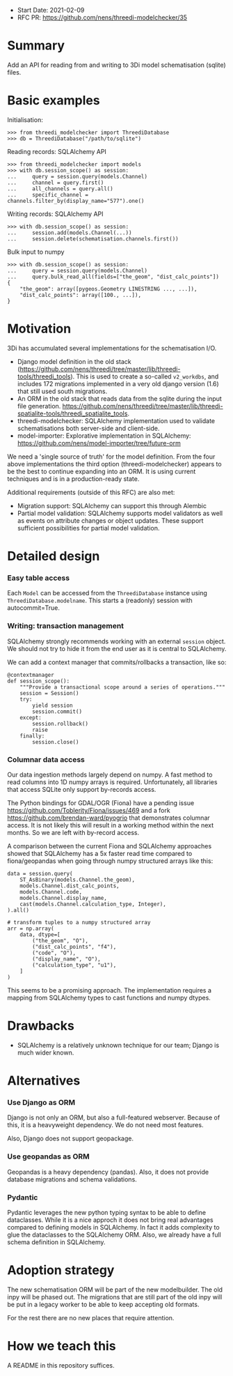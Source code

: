 - Start Date: 2021-02-09
- RFC PR: https://github.com/nens/threedi-modelchecker/35

# Summary

Add an API for reading from and writing to 3Di model schematisation (sqlite)
files.

# Basic examples

Initialisation:

```
>>> from threedi_modelchecker import ThreediDatabase
>>> db = ThreediDatabase("/path/to/sqlite")
```

Reading records: SQLAlchemy API
```
>>> from threedi_modelchecker import models
>>> with db.session_scope() as session:
...     query = session.query(models.Channel)
...     channel = query.first()
...     all_channels = query.all()
...     specific_channel = channels.filter_by(display_name="577").one()
```

Writing records: SQLAlchemy API
```
>>> with db.session_scope() as session:
...     session.add(models.Channel(...))
...     session.delete(schematisation.channels.first())
```

Bulk input to numpy
```
>>> with db.session_scope() as session:
...     query = session.query(models.Channel)
...     query.bulk_read_all(fields=["the_geom", "dist_calc_points"])
{
    "the_geom": array([pygeos.Geometry LINESTRING ..., ...]),
    "dist_calc_points": array([100., ...]),
}
```

# Motivation

3Di has accumulated several implementations for the schematisation I/O.

- Django model definition in the old stack (https://github.com/nens/threedi/tree/master/lib/threedi-tools/threedi_tools).
  This is used to create a so-called `v2_workdbs`, and includes 172 migrations
  implemented in a very old django version (1.6) that still used south migrations.
- An ORM in the old stack that reads data from the sqlite during the input file generation. 
  https://github.com/nens/threedi/tree/master/lib/threedi-spatialite-tools/threedi_spatialite_tools.
- threedi-modelchecker: SQLAlchemy implementation used to validate schematisations both server-side and client-side.
- model-importer: Explorative implementation in SQLAlchemy: https://github.com/nens/model-importer/tree/future-orm

We need a 'single source of truth' for the model definition. From the four
above implementations the third option (threedi-modelchecker)
appears to be the best to continue expanding into an ORM. It is using current
techniques and is in a production-ready state.

Additional requirements (outside of this RFC) are also met: 

- Migration support: SQLAlchemy can support this through Alembic
- Partial model validation: SQLAlchemy supports model validators as well as
  events on attribute changes or object updates. These support sufficient
  possibilities for partial model validation.

# Detailed design

### Easy table access

Each ``Model`` can be accessed from the `ThreediDatabase` instance using 
`ThreediDatabase.modelname`. This starts a (readonly) session with autocommit=True.

### Writing: transaction management

SQLAlchemy strongly recommends working with an external `session` object. We
should not try to hide it from the end user as it is central to SQLAlchemy.

We can add a context manager that commits/rollbacks a transaction, like so:

```
@contextmanager
def session_scope():
    """Provide a transactional scope around a series of operations."""
    session = Session()
    try:
        yield session
        session.commit()
    except:
        session.rollback()
        raise
    finally:
        session.close()

```

### Columnar data access

Our data ingestion methods largely depend on numpy. A fast method to read
columns into 1D numpy arrays is required. Unfortunately, all libraries that
access SQLite only support by-records access.

The Python bindings for GDAL/OGR (Fiona) have a pending issue
https://github.com/Toblerity/Fiona/issues/469 and a fork https://github.com/brendan-ward/pyogrio 
that demonstrates columnar access. It is not likely this will result in a
working method within the next months. So we are left with by-record access.

A comparison between the current Fiona and SQLAlchemy approaches showed that
SQLAlchemy has a 5x faster read time compared to fiona/geopandas when going
through numpy structured arrays like this:

```
data = session.query(
    ST_AsBinary(models.Channel.the_geom),
    models.Channel.dist_calc_points,
    models.Channel.code,
    models.Channel.display_name,
    cast(models.Channel.calculation_type, Integer),
).all()

# transform tuples to a numpy structured array
arr = np.array(
    data, dtype=[
        ("the_geom", "O"),
        ("dist_calc_points", "f4"),
        ("code", "O"),
        ("display_name", "O"),
        ("calculation_type", "u1"),
    ]
)
```

This seems to be a promising approach. The implementation requires a mapping
from SQLAlchemy types to cast functions and numpy dtypes.

# Drawbacks

- SQLAlchemy is a relatively unknown technique for our team; Django is much
  wider known.

# Alternatives

### Use Django as ORM

Django is not only an ORM, but also a full-featured webserver. Because of this,
it is a heavyweight dependency. We do not need most features.

Also, Django does not support geopackage.

### Use geopandas as ORM

Geopandas is a heavy dependency (pandas). Also, it does not provide database
migrations and schema validations.

### Pydantic

Pydantic leverages the new python typing syntax to be able to define dataclasses.
While it is a nice approch it does not bring real advantages compared to defining
models in SQLAlchemy. In fact it adds complexity to glue the dataclasses to the
SQLAlchemy ORM. Also, we already have a full schema definition in SQLAlchemy.

# Adoption strategy

The new schematisation ORM will be part of the new modelbuilder. The old inpy
will be phased out. The migrations that are still part of the old inpy will be
put in a legacy worker to be able to keep accepting old formats.

For the rest there are no new places that require attention.

# How we teach this

A README in this repository suffices.
